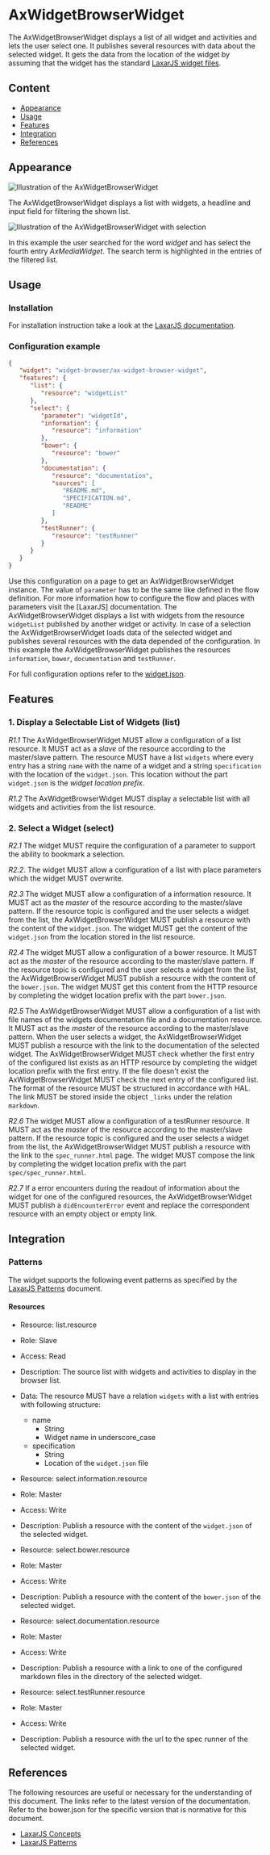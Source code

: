 # AxWidgetBrowserWidget
The AxWidgetBrowserWidget displays a list of all widget and activities and lets the user select one.
It publishes several resources with data about the selected widget.
It gets the data from the location of the widget by assuming that the widget has the standard [LaxarJS widget files](https://github.com/LaxarJS/laxar/blob/master/docs/manuals/widgets_and_activities.md#widget-files).

## Content
* [Appearance](#appearance)
* [Usage](#usage)
* [Features](#features)
* [Integration](#Integration)
* [References](#references)

## Appearance
![Illustration of the AxWidgetBrowserWidget](docs/img/example_1.png)

The AxWidgetBrowserWidget displays a list with widgets, a headline and input field for filtering the shown list.

![Illustration of the AxWidgetBrowserWidget with selection](docs/img/example_2.png)

In this example the user searched for the word *widget* and has select the fourth entry *AxMediaWidget*.
The search term is highlighted in the entries of the filtered list.


## Usage

### Installation
For installation instruction take a look at the [LaxarJS documentation](https://github.com/LaxarJS/laxar/blob/master/docs/manuals/installing_widgets.md).


### Configuration example
```json
{
   "widget": "widget-browser/ax-widget-browser-widget",
   "features": {
      "list": {
         "resource": "widgetList"
      },
      "select": {
         "parameter": "widgetId",
         "information": {
            "resource": "information"
         },
         "bower": {
            "resource": "bower"
         },
         "documentation": {
            "resource": "documentation",
            "sources": [
               "README.md",
               "SPECIFICATION.md",
               "README"
            ]
         },
         "testRunner": {
            "resource": "testRunner"
         }
      }
   }
}
```

Use this configuration on a page to get an AxWidgetBrowserWidget instance.
The value of `parameter` has to be the same like defined in the flow definition.
For more information how to configure the flow and places with parameters visit the [LaxarJS] documentation.
The AxWidgetBrowserWidget displays a list with widgets from the resource `widgetList` published by another widget or activity.
In case of a selection the AxWidgetBrowserWidget loads data of the selected widget and publishes several resources with the data depended of the configuration.
In this example the AxWidgetBrowserWidget publishes the resources `information`, `bower`, `documentation` and `testRunner`.

For full configuration options refer to the [widget.json](widget.json).

## Features

### 1. Display a Selectable List of Widgets (list)
*R1.1* The AxWidgetBrowserWidget MUST allow a configuration of a list resource.
It MUST act as a *slave* of the resource according to the master/slave pattern.
The resource MUST have a list `widgets` where every entry has a string `name` with the name of a widget and a string `specification` with the location of the `widget.json`.
This location without the part `widget.json` is the *widget location prefix*.

*R1.2* The AxWidgetBrowserWidget MUST display a selectable list with all widgets and activities from the list resource.

### 2. Select a Widget (select)
*R2.1* The widget MUST require the configuration of a parameter to support the ability to bookmark a selection.

*R2.2*. The widget MUST allow a configuration of a list with place parameters which the widget MUST overwrite.

*R2.3* The widget MUST allow a configuration of a information resource.
It MUST act as the *master* of the resource according to the master/slave pattern.
If the resource topic is configured and the user selects a widget from the list, the AxWidgetBrowserWidget MUST publish a resource with the content of the `widget.json`.
The widget MUST get the content of the `widget.json` from the location stored in the list resource.

*R2.4* The widget MUST allow a configuration of a bower resource.
It MUST act as the *master* of the resource according to the master/slave pattern.
If the resource topic is configured and the user selects a widget from the list, the AxWidgetBrowserWidget MUST publish a resource with the content of the `bower.json`.
The widget MUST get this content from the HTTP resource by completing the widget location prefix with the part `bower.json`.

*R2.5* The AxWidgetBrowserWidget MUST allow a configuration of a list with file names of the widgets documentation file and a documentation resource.
It MUST act as the *master* of the resource according to the master/slave pattern.
When the user selects a widget, the AxWidgetBrowserWidget MUST publish a resource with the link to the documentation of the selected widget.
The AxWidgetBrowserWidget MUST check whether the first entry of the configured list exists as an HTTP resource by completing the widget location prefix with the first entry.
If the file doesn't exist the AxWidgetBrowserWidget MUST check the next entry of the configured list.
The format of the resource MUST be structured in accordance with HAL.
The link MUST be stored inside the object `_links` under the relation `markdown`.

*R2.6* The widget MUST allow a configuration of a testRunner resource.
It MUST act as the *master* of the resource according to the master/slave pattern.
If the resource topic is configured and the user selects a widget from the list, the AxWidgetBrowserWidget MUST publish a resource with the link to the `spec_runner.html` page.
The widget MUST compose the link by completing the widget location prefix with the part `spec/spec_runner.html`.

*R2.7* If a error encounters during the readout of information about the widget for one of the configured resources, the AxWidgetBrowserWidget MUST publish a `didEncounterError` event and replace the correspondent resource with an empty object or empty link.


## Integration

### Patterns
The widget supports the following event patterns as specified by the [LaxarJS Patterns] document.

#### Resources

* Resource: list.resource
* Role: Slave
* Access: Read
* Description: The source list with widgets and activities to display in the browser list.
* Data: The resource MUST have a relation `widgets` with a list with entries with following structure:
   * name
      * String
      * Widget name in underscore_case
   * specification
      * String
      * Location of the `widget.json` file

* Resource: select.information.resource
* Role: Master
* Access: Write
* Description: Publish a resource with the content of the `widget.json` of the selected widget.

* Resource: select.bower.resource
* Role: Master
* Access: Write
* Description: Publish a resource with the content of the `bower.json` of the selected widget.

* Resource: select.documentation.resource
* Role: Master
* Access: Write
* Description: Publish a resource with a link to one of the configured markdown files in the directory of the selected widget.

* Resource: select.testRunner.resource
* Role: Master
* Access: Write
* Description: Publish a resource with the url to the spec runner of the selected widget.


## References
The following resources are useful or necessary for the understanding of this document.
The links refer to the latest version of the documentation.
Refer to the bower.json for the specific version that is normative for this document.

* [LaxarJS Concepts]
* [LaxarJS Patterns]

[LaxarJS Concepts]: https://github.com/LaxarJS/laxar/blob/master/docs/concepts.md "LaxarJS Concepts"
[LaxarJS Patterns]: https://github.com/LaxarJS/laxar_patterns/blob/master/docs/index.md "LaxarJS Patterns"


